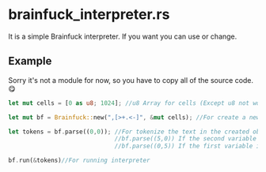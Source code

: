 # brainfuck_interpreter.rs
It is a simple Brainfuck interpreter. If you want you can use or change.

## Example
Sorry it's not a module for now, so you have to copy all of the source code.😋
```Rust
let mut cells = [0 as u8; 1024]; //u8 Array for cells (Except u8 not working for now)

let mut bf = Brainfuck::new(",[>+.<-]", &mut cells); //For create a new brainfuck object

let tokens = bf.parse((0,0)); //For tokenize the text in the created object
                              //bf.parse((5,0)) If the second variable is 0, the rest of the text is tokenized.
                              //bf.parse((0,5)) If the first variable is 0, the first part of text is tokenized.

bf.run(&tokens)//For running interpreter
```
